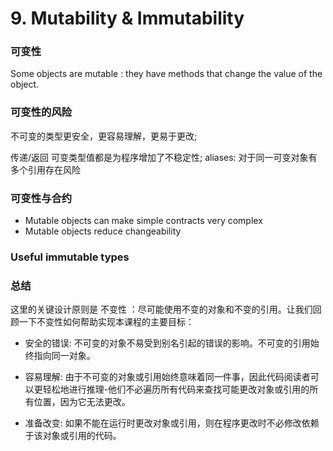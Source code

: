 # 9. Mutability & Immutability

### 可变性
Some objects are mutable : they have methods that change the value of the object.

### 可变性的风险
不可变的类型更安全，更容易理解，更易于更改;

传递/返回 可变类型值都是为程序增加了不稳定性;
aliases: 对于同一可变对象有多个引用存在风险

### 可变性与合约
- Mutable objects can make simple contracts very complex
- Mutable objects reduce changeability

### Useful immutable types

### 总结
这里的关键设计原则是 不变性 ：尽可能使用不变的对象和不变的引用。让我们回顾一下不变性如何帮助实现本课程的主要目标：

- 安全的错误: 不可变的对象不易受到别名引起的错误的影响。不可变的引用始终指向同一对象。

- 容易理解: 由于不可变的对象或引用始终意味着同一件事，因此代码阅读者可以更轻松地进行推理-他们不必遍历所有代码来查找可能更改对象或引用的所有位置，因为它无法更改。

- 准备改变: 如果不能在运行时更改对象或引用，则在程序更改时不必修改依赖于该对象或引用的代码。